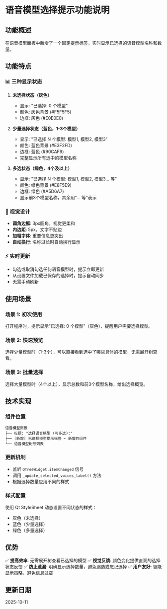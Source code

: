 # 语音模型选择提示功能说明

## 功能概述
在语音模型面板中新增了一个固定提示标签，实时显示已选择的语音模型名称和数量。

## 功能特点

### 📊 三种显示状态

1. **未选择状态（灰色）**
   - 显示: "已选择: 0 个模型"
   - 颜色: 灰色背景 (#F5F5F5)
   - 边框: 灰色 (#E0E0E0)

2. **少量选择状态（蓝色，1-3个模型）**
   - 显示: "已选择 N 个模型: 模型1, 模型2, 模型3"
   - 颜色: 蓝色背景 (#E3F2FD)
   - 边框: 蓝色 (#90CAF9)
   - 完整显示所有选中的模型名称

3. **多选状态（绿色，4个及以上）**
   - 显示: "已选择 N 个模型: 模型1, 模型2, 模型3... 等"
   - 颜色: 绿色背景 (#E8F5E9)
   - 边框: 绿色 (#A5D6A7)
   - 显示前3个模型名称，其余用"... 等"表示

### 🎨 视觉设计

- **圆角边框**: 3px圆角，视觉更柔和
- **内边距**: 5px，文字不贴边
- **加粗字体**: 重要信息更突出
- **自动换行**: 名称过长时自动换行显示

### ⚡ 实时更新

- 勾选或取消勾选任何语音模型时，提示立即更新
- 从设置文件加载已保存的选择时，提示自动同步
- 无需手动刷新

## 使用场景

### 场景 1: 初次使用
打开程序时，提示显示"已选择: 0 个模型"（灰色），提醒用户需要选择模型。

### 场景 2: 快速预览
选择少量模型时（1-3个），可以直接看到选中了哪些具体的模型，无需展开树查看。

### 场景 3: 批量选择
选择大量模型时（4个以上），显示总数和前3个模型名称，给出选择概览。

## 技术实现

### 组件位置
```
语音模型面板
├── 标题: "选择语音模型 (可多选):"
├── [新增] 已选择模型提示标签 ← 新增的组件
└── 语音模型树形列表
```

### 更新机制
- 监听 `QTreeWidget.itemChanged` 信号
- 调用 `_update_selected_voices_label()` 方法
- 根据选择数量应用不同的样式

### 样式配置
使用 Qt StyleSheet 动态设置不同状态的样式：
- 灰色（未选择）
- 蓝色（少量选择）
- 绿色（多量选择）

## 优势

✅ **提高效率**: 无需展开树查看已选择的模型
✅ **视觉反馈**: 颜色变化提供直观的选择状态反馈
✅ **防止遗漏**: 明确显示选择数量，避免漏选或忘记选择
✅ **用户友好**: 智能显示策略，避免信息过载

## 更新日期
2025-10-11
